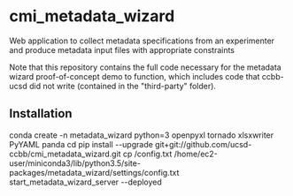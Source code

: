# cmi_metadata_wizard
Web application to collect metadata specifications from an experimenter and produce metadata input files with appropriate constraints

Note that this repository contains the full code necessary for the metadata wizard proof-of-concept demo to function, which includes code that ccbb-ucsd did not write (contained in the "third-party" folder).


## Installation

  conda create -n metadata_wizard python=3 openpyxl tornado xlsxwriter PyYAML panda
  cd <working dir>
  pip install --upgrade git+git://github.com/ucsd-ccbb/cmi_metadata_wizard.git
  cp <working dir>/config.txt /home/ec2-user/miniconda3/lib/python3.5/site-packages/metadata_wizard/settings/config.txt
  start_metadata_wizard_server --deployed
